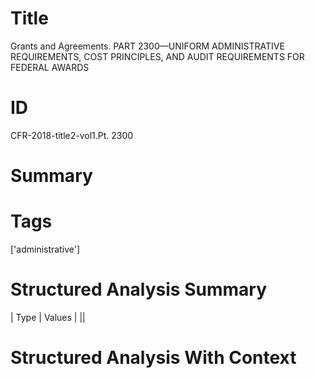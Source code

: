 # Title

 Grants and Agreements. PART 2300—UNIFORM ADMINISTRATIVE REQUIREMENTS, COST PRINCIPLES, AND AUDIT REQUIREMENTS FOR FEDERAL AWARDS


# ID

 CFR-2018-title2-vol1.Pt. 2300


# Summary




# Tags

['administrative']


# Structured Analysis Summary

| Type   | Values   |
||


# Structured Analysis With Context

 


